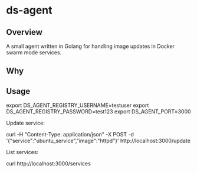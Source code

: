 # ds-agent

Overview
---
A small agent written in Golang for handling image updates in Docker swarm mode services.

Why
---

Usage
---

export DS_AGENT_REGISTRY_USERNAME=testuser
export DS_AGENT_REGISTRY_PASSWORD=test123
export DS_AGENT_PORT=3000

Update service:

curl -H "Content-Type: application/json" -X POST -d '{"service":"ubuntu_service","image":"httpd"}' http://localhost:3000/update

List services:

curl http://localhost:3000/services
